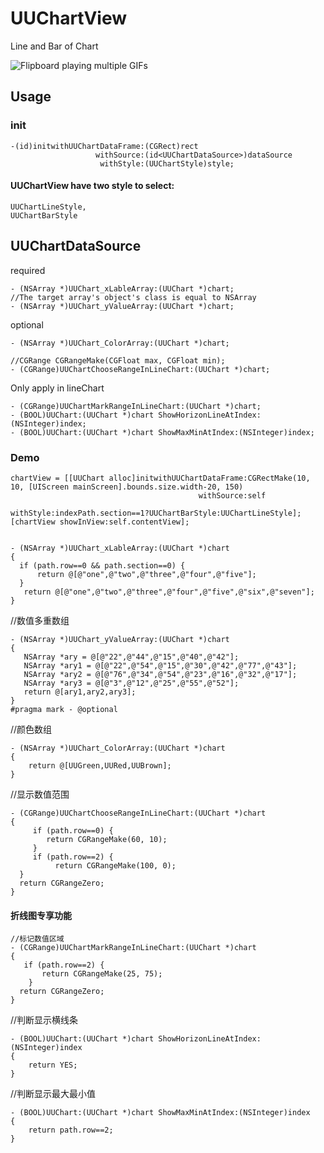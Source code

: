 UUChartView
===========

Line and Bar of Chart

![Flipboard playing multiple GIFs](https://github.com/ZhipingYang/UUChartView/raw/master/UUChartViewTests/UUChartView.gif)

## Usage

### init

    -(id)initwithUUChartDataFrame:(CGRect)rect 
                       withSource:(id<UUChartDataSource>)dataSource 
                        withStyle:(UUChartStyle)style;

#### UUChartView have two style to select:

    UUChartLineStyle,
    UUChartBarStyle

## UUChartDataSource

 required

    - (NSArray *)UUChart_xLableArray:(UUChart *)chart;
    //The target array's object's class is equal to NSArray
    - (NSArray *)UUChart_yValueArray:(UUChart *)chart;

 optional

    - (NSArray *)UUChart_ColorArray:(UUChart *)chart;
    
    //CGRange CGRangeMake(CGFloat max, CGFloat min);
    - (CGRange)UUChartChooseRangeInLineChart:(UUChart *)chart;

Only apply in lineChart

    - (CGRange)UUChartMarkRangeInLineChart:(UUChart *)chart;
    - (BOOL)UUChart:(UUChart *)chart ShowHorizonLineAtIndex:(NSInteger)index;
    - (BOOL)UUChart:(UUChart *)chart ShowMaxMinAtIndex:(NSInteger)index;

### Demo

    chartView = [[UUChart alloc]initwithUUChartDataFrame:CGRectMake(10, 10, [UIScreen mainScreen].bounds.size.width-20, 150)
                                              withSource:self
                                               withStyle:indexPath.section==1?UUChartBarStyle:UUChartLineStyle];
    [chartView showInView:self.contentView];


    - (NSArray *)UUChart_xLableArray:(UUChart *)chart
    {
      if (path.row==0 && path.section==0) {
          return @[@"one",@"two",@"three",@"four",@"five"];
      }
       return @[@"one",@"two",@"three",@"four",@"five",@"six",@"seven"];
    }
//数值多重数组

    - (NSArray *)UUChart_yValueArray:(UUChart *)chart
    {
       NSArray *ary = @[@"22",@"44",@"15",@"40",@"42"];
       NSArray *ary1 = @[@"22",@"54",@"15",@"30",@"42",@"77",@"43"];
       NSArray *ary2 = @[@"76",@"34",@"54",@"23",@"16",@"32",@"17"];
       NSArray *ary3 = @[@"3",@"12",@"25",@"55",@"52"];
       return @[ary1,ary2,ary3];
    }
    #pragma mark - @optional
//颜色数组

    - (NSArray *)UUChart_ColorArray:(UUChart *)chart
    {
        return @[UUGreen,UURed,UUBrown];
    }
//显示数值范围

    - (CGRange)UUChartChooseRangeInLineChart:(UUChart *)chart
    {
         if (path.row==0) {
            return CGRangeMake(60, 10);
         }
         if (path.row==2) {
              return CGRangeMake(100, 0);
      }
      return CGRangeZero;
    }
#### 折线图专享功能

    //标记数值区域
    - (CGRange)UUChartMarkRangeInLineChart:(UUChart *)chart
    {
       if (path.row==2) {
           return CGRangeMake(25, 75);
        }
      return CGRangeZero;
    }

//判断显示横线条

    - (BOOL)UUChart:(UUChart *)chart ShowHorizonLineAtIndex:(NSInteger)index
    {
        return YES;
    }

//判断显示最大最小值

    - (BOOL)UUChart:(UUChart *)chart ShowMaxMinAtIndex:(NSInteger)index
    {
        return path.row==2;
    }
